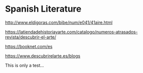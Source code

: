 # Spanish Literature

http://www.eldigoras.com/bibe/num/e041/41aire.html

https://latiendadehistoriayarte.com/catalogo/numeros-atrasados-revista/descubrir-el-arte/

https://booknet.com/es

https://www.descubrirelarte.es/blogs

This is only a test...


